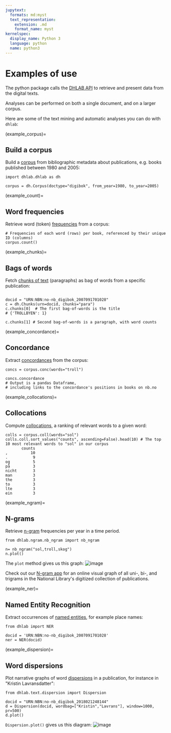 ```yaml
---
jupytext:
  formats: md:myst
  text_representation:
    extension: .md
    format_name: myst
kernelspec:
  display_name: Python 3
  language: python
  name: python3
---
```


# Examples of use

The python package calls the [DHLAB API](https://api.nb.no/dhlab/) to retrieve and present data from the digital texts.

Analyses can be performed on both a single document, and on a larger corpus.

<!-- start example-use -->

Here are some of the text mining and automatic analyses you can do with `dhlab`:

(example_corpus)=
## Build a corpus

Build a [corpus](#text.corpus.Corpus) from bibliographic metadata about publications, e.g. books published between 1980 and 2005:

```{code-block}
import dhlab.dhlab as dh

corpus = dh.Corpus(doctype="digibok", from_year=1980, to_year=2005)
```

(example_count)=
## Word frequencies

Retrieve word (token) [frequencies](#text.corpus.Corpus.count) from a corpus:

```{code-block}
# Frequencies of each word (rows) per book, referenced by their unique ID (columns) 
corpus.count()
```

(example_chunks)=
## Bags of words

Fetch [chunks of text](#text.chunking.Chunks) (paragraphs) as bag of words from a specific publication:

```{code-block}

docid = "URN:NBN:no-nb_digibok_2007091701028"
c = dh.Chunks(urn=docid, chunks="para")
c.chunks[0]  # The first bag-of-words is the title
# {'TROLLBYEN': 1}

c.chunks[1] # Second bag-of-words is a paragraph, with word counts
```

(example_concordance)=
## Concordance

Extract [concordances](#text.conc_coll.Concordance) from the corpus:

```{code-block}
concs = corpus.conc(words="troll")

concs.concordance  
# Output is a pandas Dataframe, 
# including links to the concordance's positions in books on nb.no
```

(example_collocations)=
## Collocations

Compute [collocations](#text.conc_coll.Collocations), a ranking of relevant words to a given word:

```{code-block}
colls = corpus.coll(words="sol")
colls.coll.sort_values("counts", ascending=False).head(10) # The top 10 most relevant words to "sol" in our corpus
       counts
,          10
.           9
og          5
på          3
nicht       3
man         3
the         3
to          3
lte         3
ein         3
```

(example_ngram)=
## N-grams

Retrieve [n-gram](#ngram.nb_ngram.nb_ngram) frequencies per year in a time period.

```{code-block}
from dhlab.ngram.nb_ngram import nb_ngram

n= nb_ngram("sol,troll,skog")
n.plot()
```

The `plot` method gives us this graph:
![image](./_images/plot_ngram.png)

Check out our [N-gram app](https://www.nb.no/ngram/#1_1_1__1_1_3_1810%2C2022_2_2_2_12_2) for an online visual graph of all uni-, bi-, and trigrams in the National Library's digitized collection of publications.

(example_ner)=
## Named Entity Recognition

Extract occurrences of [named entities](#text.parse.NER), for example place names:

```{code-block}
from dhlab import NER

docid = 'URN:NBN:no-nb_digibok_2007091701028'
ner = NER(docid)
```

(example_dispersion)=
## Word dispersions

Plot narrative graphs of word [dispersions](#text.dispersion.Dispersion) in a publication, for instance in "Kristin Lavransdatter":

```{code-block}
from dhlab.text.dispersion import Dispersion

docid = "URN:NBN:no-nb_digibok_2018021248144"
d = Dispersion(docid, wordbag=["Kristin","Lavrans"], window=1000, pr=500)
d.plot()
```

`Dispersion.plot()` gives us this diagram:
![image](./_images/dispersion_plot.png)

<!-- end example-use -->
